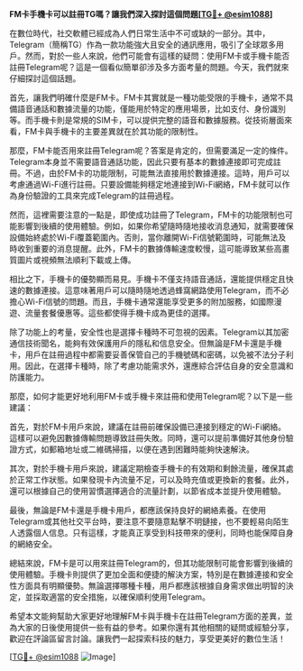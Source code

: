 **FM卡手機卡可以註冊TG嗎？讓我們深入探討這個問題[[TG💪+ @esim1088](https://t.me/s/esim1088)]**

在數位時代，社交軟體已經成為人們日常生活中不可或缺的一部分。其中，Telegram（簡稱TG）作為一款功能強大且安全的通訊應用，吸引了全球眾多用戶。然而，對於一些人來說，他們可能會有這樣的疑問：使用FM卡或手機卡能否註冊Telegram呢？這是一個看似簡單卻涉及多方面考量的問題。今天，我們就來仔細探討這個話題。

首先，讓我們明確什麼是FM卡。FM卡其實就是一種功能受限的手機卡，通常不具備語音通話和數據流量的功能，僅能用於特定的應用場景，比如支付、身份識別等。而手機卡則是常規的SIM卡，可以提供完整的語音和數據服務。從技術層面來看，FM卡與手機卡的主要差異就在於其功能的限制性。

那麼，FM卡能否用來註冊Telegram呢？答案是肯定的，但需要滿足一定的條件。Telegram本身並不需要語音通話功能，因此只要有基本的數據連接即可完成註冊。不過，由於FM卡的功能限制，可能無法直接用於數據連接。這時，用戶可以考慮通過Wi-Fi進行註冊。只要設備能夠穩定地連接到Wi-Fi網絡，FM卡就可以作為身份驗證的工具來完成Telegram的註冊過程。

然而，這裡需要注意的一點是，即使成功註冊了Telegram，FM卡的功能限制也可能影響到後續的使用體驗。例如，如果你希望隨時隨地接收消息通知，就需要確保設備始終處於Wi-Fi覆蓋範圍內。否則，當你離開Wi-Fi信號範圍時，可能無法及時收到重要的消息提醒。此外，FM卡的數據傳輸速度較慢，這可能導致某些高畫質圖片或視頻無法順利下載或上傳。

相比之下，手機卡的優勢顯而易見。手機卡不僅支持語音通話，還能提供穩定且快速的數據連接。這意味著用戶可以隨時隨地透過蜂窩網路使用Telegram，而不必擔心Wi-Fi信號的問題。而且，手機卡通常還能享受更多的附加服務，如國際漫遊、流量套餐優惠等。這些都使得手機卡成為更佳的選擇。

除了功能上的考量，安全性也是選擇卡種時不可忽視的因素。Telegram以其加密通信技術聞名，能夠有效保護用戶的隱私和信息安全。但無論是FM卡還是手機卡，用戶在註冊過程中都需要妥善保管自己的手機號碼和密碼，以免被不法分子利用。因此，在選擇卡種時，除了考慮功能需求外，還應綜合評估自身的安全意識和防護能力。

那麼，如何才能更好地利用FM卡或手機卡來註冊和使用Telegram呢？以下是一些建議：

首先，對於FM卡用戶來說，建議在註冊前確保設備已連接到穩定的Wi-Fi網絡。這樣可以避免因數據傳輸問題導致註冊失敗。同時，還可以提前準備好其他身份驗證方式，如郵箱地址或二維碼掃描，以便在遇到困難時能夠快速解決。

其次，對於手機卡用戶來說，建議定期檢查手機卡的有效期和剩餘流量，確保其處於正常工作狀態。如果發現卡內流量不足，可以及時充值或更換新的套餐。此外，還可以根據自己的使用習慣選擇適合的流量計劃，以節省成本並提升使用體驗。

最後，無論是FM卡還是手機卡用戶，都應該保持良好的網絡素養。在使用Telegram或其他社交平台時，要注意不要隨意點擊不明鏈接，也不要輕易向陌生人透露個人信息。只有這樣，才能真正享受到科技帶來的便利，同時也能保障自身的網絡安全。

總結來說，FM卡是可以用來註冊Telegram的，但其功能限制可能會影響到後續的使用體驗。手機卡則提供了更加全面和便捷的解決方案，特別是在數據連接和安全性方面具有明顯優勢。無論選擇哪種卡種，用戶都應該根據自身需求做出明智的決定，並採取適當的安全措施，以確保順利使用Telegram。

希望本文能夠幫助大家更好地理解FM卡與手機卡在註冊Telegram方面的差異，並為大家的日後使用提供一些有益的參考。如果你還有其他相關的疑問或經驗分享，歡迎在評論區留言討論。讓我們一起探索科技的魅力，享受更美好的數位生活！

[[TG💪+ @esim1088](https://t.me/s/esim1088) ![Image](https://i.postimg.cc/4NQfJmqS/Snipaste-2025-05-13-00-14-12.png)]